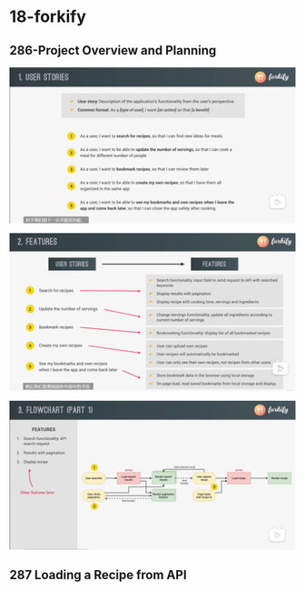 # 18-forkify

## 286-Project Overview and Planning

![](img\Snipaste_2023-02-18_13-19-30.png)

![](img\Snipaste_2023-02-18_13-33-41.png)

![](img\Snipaste_2023-02-18_13-36-32.png)

## 287 Loading a Recipe from API